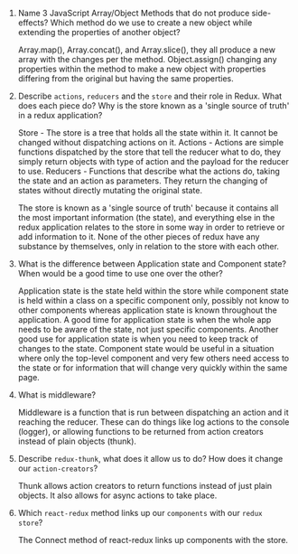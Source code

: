 1. Name 3 JavaScript Array/Object Methods that do not produce side-effects? Which method do we use to create a new object while extending the properties of another object?

    Array.map(), Array.concat(), and Array.slice(), they all produce a new array with the changes per the method. Object.assign() changing any properties within the method to make a new object with properties differing from the original but having the same properties.

2. Describe `actions`, `reducers` and the `store` and their role in Redux. What does each piece do? Why is the store known as a 'single source of truth' in a redux application?

    Store - The store is a tree that holds all the state within it. It cannot be changed without dispatching actions on it. 
    Actions - Actions are simple functions dispatched by the store that tell the reducer what to do, they simply return objects with type of action and the payload for the reducer to use.
    Reducers - Functions that describe what the actions do, taking the state and an action as parameters. They return the changing of states without directly mutating the original state.

    The store is known as a 'single source of truth' because it contains all the most important information (the state), and everything else in the redux application relates to the store in some way in order to retrieve or add information to it. None of the other pieces of redux have any substance by themselves, only in relation to the store with each other.

3. What is the difference between Application state and Component state? When would be a good time to use one over the other?

    Application state is the state held within the store while component state is held within a class on a specific component only, possibly not know to other components whereas application state is known throughout the application. A good time for application state is when the whole app needs to be aware of the state, not just specific components. Another good use for application state is when you need to keep track of changes to the state. Component state would be useful in a situation where only the top-level component and very few others need access to the state or for information that will change very quickly within the same page.

4. What is middleware?

    Middleware is a function that is run between dispatching an action and it reaching the reducer. These can do things like log actions to the console (logger), or allowing functions to be returned from action creators instead of plain objects (thunk). 

5. Describe `redux-thunk`, what does it allow us to do? How does it change our `action-creators`?

    Thunk allows action creators to return functions instead of just plain objects. It also allows for async actions to take place. 

6. Which `react-redux` method links up our `components` with our `redux store`?

    The Connect method of react-redux links up components with the store. 
